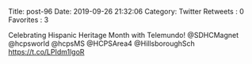 Title: post-96
Date: 2019-09-26 21:32:06
Category: Twitter
Retweets : 0
Favorites : 3

Celebrating Hispanic Heritage Month with Telemundo! @SDHCMagnet @hcpsworld @hcpsMS @HCPSArea4 @HillsboroughSch https://t.co/LPIdm1lgoR